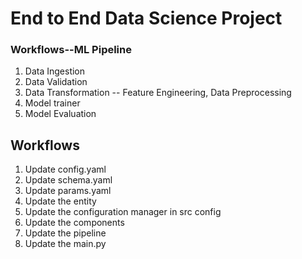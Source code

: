 # End to End Data Science Project

### Workflows--ML Pipeline

1. Data Ingestion
2. Data Validation
3. Data Transformation -- Feature Engineering, Data Preprocessing
4. Model trainer
5. Model Evaluation

## Workflows

1. Update config.yaml
2. Update schema.yaml
3. Update params.yaml
4. Update the entity
5. Update the configuration manager in src config
6. Update the components
7. Update the pipeline 
8. Update the main.py
